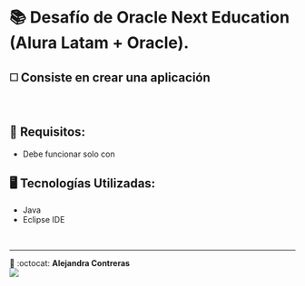 # :books: Desafío de Oracle Next Education (Alura Latam + Oracle).
## ◻️ Consiste en crear una aplicación 
</br>

## 🔎 Requisitos:

- Debe funcionar solo con 


## 🖥️ Tecnologías Utilizadas:

- Java
- Eclipse IDE

</br>

---

💙 :octocat: <strong>Alejandra Contreras</strong></br>
<a href="https://www.linkedin.com/in/alejandraconb/" target="_blank">
<img src="https://img.shields.io/badge/-LinkedIn-%230077B5?style=for-the-badge&logo=linkedin&logoColor=white" target="_blank"></a>
